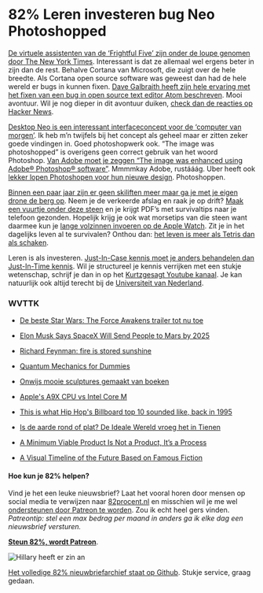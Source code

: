 # 82% Leren investeren bug Neo Photoshopped

[De virtuele assistenten van de ‘Frightful Five’ zijn onder de loupe genomen door The New York Times](http://www.nytimes.com/2016/01/28/technology/personaltech/siri-alexa-and-other-virtual-assistants-put-to-the-test.html). Interessant is dat ze allemaal wel ergens beter in zijn dan de rest. Behalve Cortana van Microsoft, die zuigt over de hele breedte. Als Cortana open source software was geweest dan had de hele wereld er bugs in kunnen fixen. [Dave Galbraith heeft zijn hele ervaring met het fixen van een bug in open source text editor Atom beschreven](http://davidvgalbraith.com/how-i-fixed-atom/). Mooi avontuur. Wil je nog dieper in dit avontuur duiken, [check dan de reacties op Hacker News](https://news.ycombinator.com/item?id=10993470).

[Desktop Neo is een interessant interfaceconcept voor de ‘computer van morgen’](http://www.desktopneo.com/#panels). Ik heb m’n twijfels bij het concept als geheel maar er zitten zeker goede vindingen in. Goed photoshopwerk ook. “The image was photoshopped” is overigens geen correct gebruik van het woord Photoshop. [Van Adobe moet je zeggen “The image was enhanced using Adobe® Photoshop® software”](http://www.adobe.com/legal/permissions/trademarks.html). Mmmmkay Adobe, rustááág. Uber heeft ook [lekker lopen Photoshopen voor hun nieuwe design](http://www.wired.com/2016/02/the-inside-story-behind-ubers-colorful-redesign/). Photoshoppen.

[Binnen een paar jaar zijn er geen skiliften meer maar ga je met je eigen drone de berg op](http://www.theverge.com/2016/1/29/10867738/snowboarding-tow-drone). Neem je de verkeerde afslag en raak je op drift? [Maak een vuurtje onder deze steen](http://www.bldgblog.com/2016/01/hot-rock-lost-rock-router/) en je krijgt PDF’s met survivaltips naar je telefoon gezonden. Hopelijk krijg je ook wat morsetips van die steen want daarmee kun je [lange volzinnen invoeren op de Apple Watch](https://www.youtube.com/watch?v=wydT9V39SLo). Zit je in het dagelijks leven al te survivalen? Onthou dan: [het leven is meer als Tetris dan als schaken](https://medium.com/life-learning/your-life-is-tetris-stop-playing-it-like-chess-4baac6b2750d#.80udt05cg).

Leren is als investeren. [Just-In-Case kennis moet je anders behandelen dan Just-In-Time kennis](https://louiedinh.wordpress.com/2013/07/18/investment_thinking/). Wil je structureel je kennis verrijken met een stukje wetenschap, schrijf je dan in op het [Kurtzgesagt Youtube kanaal](https://www.youtube.com/user/Kurzgesagt). Je kan natuurlijk ook altijd terecht bij de [Universiteit van Nederland](https://www.youtube.com/user/UniversiteitvanNL).



### WVTTK

- [De beste Star Wars: The Force Awakens trailer tot nu toe](http://youtu.be/i0IJqIzO_YM)

- [Elon Musk Says SpaceX Will Send People to Mars by 2025](http://www.nbcnews.com/tech/tech-news/elon-musk-says-spacex-will-send-people-mars-2025-n506891)

- [Richard Feynman: fire is stored sunshine](http://kottke.org/15/03/richard-feynman-fire-is-stored-sunshine)

- [Quantum Mechanics for Dummies](https://www.youtube.com/watch?v=JP9KP-fwFhk)

- [Onwijs mooie sculptures gemaakt van boeken](http://theultralinx.com/2016/01/guy-laramees-incredible-carved-book-sculptures/)

- [Apple's A9X CPU vs Intel Core M](http://uk.businessinsider.com/apples-a9x-cpu-vs-intel-core-m-anandtech-2016-1)

- [This is what Hip Hop's Billboard top 10 sounded like, back in 1995](http://poly-graph.co/hiphop/)

- [Is de aarde rond of plat? De Ideale Wereld vroeg het in Tienen](http://www.hln.be/hln/nl/17541/Het-leukste-van-het-web/article/detail/2597907/2016/01/27/Is-de-aarde-rond-of-plat-De-Ideale-Wereld-vroeg-het-in-Tienen.dhtml)

- [A Minimum Viable Product Is Not a Product, It’s a Process](http://www.themacro.com/articles/2016/01/minimum-viable-product-process/)

- [A Visual Timeline of the Future Based on Famous Fiction](https://www.brainpickings.org/index.php/2012/11/21/giorgia-lupi-future-timeline/)


#### Hoe kun je 82% helpen?
Vind je het een leuke nieuwsbrief? Laat het vooral horen door mensen op social media te verwijzen naar [82procent.nl](http://82procent.nl) en misschien wil je me wel [ondersteunen door Patreon te worden](https://www.patreon.com/reinier). Zou ik echt heel gers vinden. _Patreontip: stel een max bedrag per maand in anders ga ik elke dag een nieuwsbrief versturen._

[**Steun 82%, wordt Patreon**](https://www.patreon.com/reinier).

![Hillary heeft er zin an](https://media.giphy.com/media/xTiTnDC8WjdNqUPXnq/giphy.gif)

[Het volledige 82% nieuwbriefarchief staat op Github](http://github.com/reinier/82procent-nieuwsbrieven). Stukje service, graag gedaan.